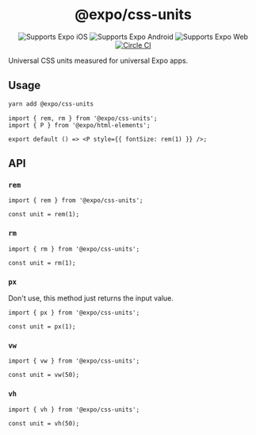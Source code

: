 <h1 align="center">@expo/css-units</h1>

<p align="center">
  <!-- iOS -->
  <img alt="Supports Expo iOS" longdesc="Supports Expo iOS" src="https://img.shields.io/badge/iOS-4630EB.svg?style=flat-square&logo=APPLE&labelColor=999999&logoColor=fff" />
  <!-- Android -->
  <img alt="Supports Expo Android" longdesc="Supports Expo Android" src="https://img.shields.io/badge/Android-4630EB.svg?style=flat-square&logo=ANDROID&labelColor=A4C639&logoColor=fff" />
  <!-- Web -->
  <img alt="Supports Expo Web" longdesc="Supports Expo Web" src="https://img.shields.io/badge/web-4630EB.svg?style=flat-square&logo=GOOGLE-CHROME&labelColor=4285F4&logoColor=fff" />
  <a aria-label="Circle CI" href="https://circleci.com/gh/expo/expo/tree/master">
    <img alt="Circle CI" src="https://flat.badgen.net/circleci/github/expo/expo?label=Circle%20CI&labelColor=555555&icon=circleci">
  </a>
</p>

Universal CSS units measured for universal Expo apps.

## Usage

```sh
yarn add @expo/css-units
```

```tsx
import { rem, rm } from '@expo/css-units';
import { P } from '@expo/html-elements';

export default () => <P style={{ fontSize: rem(1) }} />;
```

## API

### `rem`

```tsx
import { rem } from '@expo/css-units';

const unit = rem(1);
```

### `rm`

```tsx
import { rm } from '@expo/css-units';

const unit = rm(1);
```

### `px`

Don't use, this method just returns the input value.

```tsx
import { px } from '@expo/css-units';

const unit = px(1);
```

### `vw`

```tsx
import { vw } from '@expo/css-units';

const unit = vw(50);
```

### `vh`

```tsx
import { vh } from '@expo/css-units';

const unit = vh(50);
```
